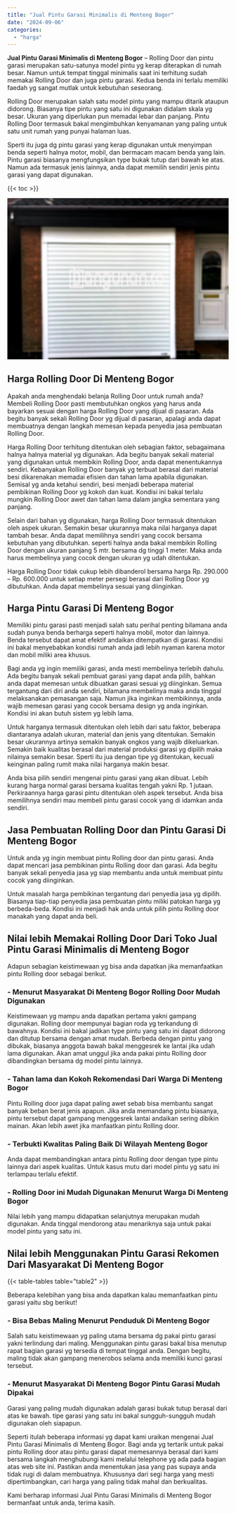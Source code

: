 ```yaml
---
title: "Jual Pintu Garasi Minimalis di Menteng Bogor"
date: "2024-09-06"
categories: 
  - "harga"
---
```


**Jual Pintu Garasi Minimalis di Menteng Bogor** – Rolling Door dan pintu garasi merupakan satu-satunya model pintu yg kerap diterapkan di rumah besar. Namun untuk tempat tinggal minimalis saat ini terhitung sudah memakai Rolling Door dan juga pintu garasi. Kedua benda ini terlalu memiliki faedah yg sangat mutlak untuk kebutuhan seseorang.

Rolling Door merupakan salah satu model pintu yang mampu ditarik ataupun didorong. Biasanya tipe pintu yang satu ini digunakan didalam skala yg besar. Ukuran yang diperlukan pun memadai lebar dan panjang. Pintu Rolling Door termasuk bakal mengimbuhkan kenyamanan yang paling untuk satu unit rumah yang punyai halaman luas.

Sperti itu juga dg pintu garasi yang kerap digunakan untuk menyimpan benda seperti halnya motor, mobil, dan bermacam macam benda yang lain. Pintu garasi biasanya mengfungsikan type bukak tutup dari bawah ke atas. Namun ada termasuk jenis lainnya, anda dapat memilih sendiri jenis pintu garasi yang dapat digunakan.

{{< toc >}}

![Jual Pintu Garasi Minimalis di Menteng Bogor](/images/pintu-garasi-69.png)

## Harga Rolling Door Di Menteng Bogor

Apakah anda menghendaki belanja Rolling Door untuk rumah anda? Membeli Rolling Door pasti membutuhkan ongkos yang harus anda bayarkan sesuai dengan harga Rolling Door yang dijual di pasaran. Ada begitu banyak sekali Rolling Door yg dijual di pasaran, apalagi anda dapat membuatnya dengan langkah memesan kepada penyedia jasa pembuatan Rolling Door.

Harga Rolling Door terhitung ditentukan oleh sebagian faktor, sebagaimana halnya halnya material yg digunakan. Ada begitu banyak sekali material yang digunakan untuk membikin Rolling Door, anda dapat menentukannya sendiri. Kebanyakan Rolling Door banyak yg terbuat berasal dari material besi dikarenakan memadai efisien dan tahan lama apabila digunakan. Semisal yg anda ketahui sendiri, besi menjadi beberapa material pembikinan Rolling Door yg kokoh dan kuat. Kondisi ini bakal terlalu mungkin Rolling Door awet dan tahan lama dalam jangka sementara yang panjang.

Selain dari bahan yg digunakan, harga Rolling Door termasuk ditentukan oleh aspek ukuran. Semakin besar ukurannya maka nilai harganya dapat tambah besar. Anda dapat memilihnya sendiri yang cocok bersama kebutuhan yang dibutuhkan. seperti halnya anda bakal membikin Rolling Door dengan ukuran panjang 5 mtr. bersama dg tinggi 1 meter. Maka anda harus membelinya yang cocok dengan ukuran yg udah ditentukan.

Harga Rolling Door tidak cukup lebih dibanderol bersama harga Rp. 290.000 – Rp. 600.000 untuk setiap meter persegi berasal dari Rolling Door yg dibutuhkan. Anda dapat membelinya sesuai yang diinginkan.

## Harga Pintu Garasi Di Menteng Bogor

Memiliki pintu garasi pasti menjadi salah satu perihal penting bilamana anda sudah punya benda berharga seperti halnya mobil, motor dan lainnya. Benda tersebut dapat amat efektif andaikan ditempatkan di garasi. Kondisi ini bakal menyebabkan kondisi rumah anda jadi lebih nyaman karena motor dan mobil miliki area khusus.

Bagi anda yg ingin memiliki garasi, anda mesti membelinya terlebih dahulu. Ada begitu banyak sekali pembuat garasi yang dapat anda pilih, bahkan anda dapat memesan untuk dibuatkan garasi sesuai yg diinginkan. Semua tergantung dari diri anda sendiri, bilamana membelinya maka anda tinggal melaksanakan pemasangan saja. Namun jika inginkan membikinnya, anda wajib memesan garasi yang cocok bersama design yg anda inginkan. Kondisi ini akan butuh sistem yg lebih lama.

Untuk harganya termasuk ditentukan oleh lebih dari satu faktor, beberapa diantaranya adalah ukuran, material dan jenis yang ditentukan. Semakin besar ukurannya artinya semakin banyak ongkos yang wajib dikeluarkan. Semakin baik kualitas berasal dari material produksi garasi yg dipilih maka nilainya semakin besar. Sperti itu jua dengan tipe yg ditentukan, kecuali keinginan paling rumit maka nilai harganya makin besar.

Anda bisa pilih sendiri mengenai pintu garasi yang akan dibuat. Lebih kurang harga normal garasi bersama kualitas tengah yakni Rp. 1 jutaan. Perkiraannya harga garasi pintu ditentukan oleh aspek tersebut. Anda bisa memilihnya sendiri mau membeli pintu garasi cocok yang di idamkan anda sendiri.

## Jasa Pembuatan Rolling Door dan Pintu Garasi Di Menteng Bogor

Untuk anda yg ingin membuat pintu Rolling door dan pintu garasi. Anda dapat mencari jasa pembikinan pintu Rolling door dan garasi. Ada begitu banyak sekali penyedia jasa yg siap membantu anda untuk membuat pintu cocok yang diinginkan.

Untuk masalah harga pembikinan tergantung dari penyedia jasa yg dipilih. Biasanya tiap-tiap penyedia jasa pembuatan pintu miliki patokan harga yg berbeda-beda. Kondisi ini menjadi hak anda untuk pilih pintu Rolling door manakah yang dapat anda beli.

## Nilai lebih Memakai Rolling Door Dari Toko Jual Pintu Garasi Minimalis di Menteng Bogor

Adapun sebagian keistimewaan yg bisa anda dapatkan jika memanfaatkan pintu Rolling door sebagai berikut.

### \- Menurut Masyarakat Di Menteng Bogor Rolling Door Mudah Digunakan

Keistimewaan yg mampu anda dapatkan pertama yakni gampang digunakan. Rolling door mempunyai bagian roda yg terkandung di bawahnya. Kondisi ini bakal jadikan type pintu yang satu ini dapat didorong dan ditutup bersama dengan amat mudah. Berbeda dengan pintu yang dibukak, biasanya anggota bawah bakal menggesrek ke lantai jika udah lama digunakan. Akan amat unggul jika anda pakai pintu Rolling door dibandingkan bersama dg model pintu lainnya.

### \- Tahan lama dan Kokoh Rekomendasi Dari Warga Di Menteng Bogor

Pintu Rolling door juga dapat paling awet sebab bisa membantu sangat banyak beban berat jenis apapun. Jika anda memandang pintu biasanya, pintu tersebut dapat gampang menggesrek lantai andaikan sering dibikin mainan. Akan lebih awet jika manfaatkan pintu Rolling door.

### \- Terbukti Kwalitas Paling Baik Di Wilayah Menteng Bogor

Anda dapat membandingkan antara pintu Rolling door dengan type pintu lainnya dari aspek kualitas. Untuk kasus mutu dari model pintu yg satu ini terlampau terlalu efektif.

### \- Rolling Door ini Mudah Digunakan Menurut Warga Di Menteng Bogor

Nilai lebih yang mampu didapatkan selanjutnya merupakan mudah digunakan. Anda tinggal mendorong atau menariknya saja untuk pakai model pintu yang satu ini.

## Nilai lebih Menggunakan Pintu Garasi Rekomen Dari Masyarakat Di Menteng Bogor

{{< table-tables table="table2" >}}

Beberapa kelebihan yang bisa anda dapatkan kalau memanfaatkan pintu garasi yaitu sbg berikut!

### \- Bisa Bebas Maling Menurut Penduduk Di Menteng Bogor

Salah satu keistimewaan yg paling utama bersama dg pakai pintu garasi yakni terlindung dari maling. Menggunakan pintu garasi bakal bisa menutup rapat bagian garasi yg tersedia di tempat tinggal anda. Dengan begitu, maling tidak akan gampang menerobos selama anda memiliki kunci garasi tersebut.

### \- Menurut Masyarakat Di Menteng Bogor Pintu Garasi Mudah Dipakai

Garasi yang paling mudah digunakan adalah garasi bukak tutup berasal dari atas ke bawah. tipe garasi yang satu ini bakal sungguh-sungguh mudah digunakan oleh siapapun.

Seperti itulah beberapa informasi yg dapat kami uraikan mengenai Jual Pintu Garasi Minimalis di Menteng Bogor. Bagi anda yg tertarik untuk pakai pintu Rolling door atau pintu garasi dapat memesannya berasal dari kami bersama langkah menghubungi kami melalui telephone yg ada pada bagian atas web site ini. Pastikan anda menentukan jasa yang pas supaya anda tidak rugi di dalam membuatnya. Khususnya dari segi harga yang mesti dipertimbangkan, cari harga yang paling tidak mahal dan berkualitas.

Kami berharap informasi Jual Pintu Garasi Minimalis di Menteng Bogor bermanfaat untuk anda, terima kasih.
